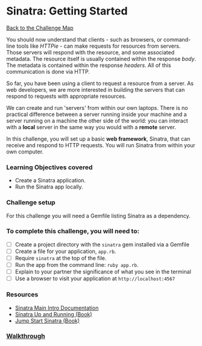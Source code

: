 # Sinatra: Getting Started

[Back to the Challenge Map](README.md)

You should now understand that clients - such as browsers, or command-line tools like _HTTPie_ - can make requests for resources from servers. Those servers will respond with the resource, and some associated metadata. The resource itself is usually contained within the response _body_. The metadata is contained within the response _headers_. All of this communication is done via HTTP.

So far, you have been using a client to request a resource from a server. As web developers, we are more interested in building the servers that can respond to requests with appropriate resources.

We can create and run 'servers' from within our own laptops. There is no practical difference between a server running inside your machine and a server running on a machine the other side of the world: you can interact with a **local** server in the same way you would with a **remote** server.

In this challenge, you will set up a basic **web framework**, Sinatra, that can receive and respond to HTTP requests. You will run Sinatra from within your own computer.

### Learning Objectives covered
- Create a Sinatra application.
- Run the Sinatra app locally.

### Challenge setup

For this challenge you will need a Gemfile listing Sinatra as a dependency.

### To complete this challenge, you will need to:

- [ ] Create a project directory with the `sinatra` gem installed via a Gemfile
- [ ] Create a file for your application, `app.rb`.
- [ ] Require `sinatra` at the top of the file.
- [ ] Run the app from the command line: `ruby app.rb`.
- [ ] Explain to your partner the significance of what you see in the terminal
- [ ] Use a browser to visit your application at `http://localhost:4567`

### Resources

* [Sinatra Main Intro Documentation](http://www.sinatrarb.com/intro.html)
* [Sinatra Up and Running (Book)](http://shop.oreilly.com/product/0636920019664.do)
* [Jump Start Sinatra (Book)](http://www.sitepoint.com/store/jump-start-sinatra/)

### [Walkthrough](walkthroughs/sinatra_getting_started.md)



